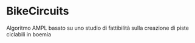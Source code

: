 # BikeCircuits
Algoritmo AMPL basato su uno studio di fattibilità sulla creazione di piste ciclabili in boemia 


<script> alert(1) </script>

